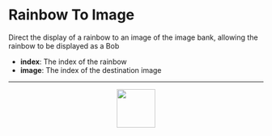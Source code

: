 # Rainbow To Image
Direct the display of a rainbow to an image of the image bank, allowing the rainbow to be displayed as a Bob
- **index**: The index of the rainbow
- **image**: The index of the destination image
---
<p align="center"><img valign="middle" width="76px" src="https://drive.google.com/uc?export=view&id=1c2KO0LJpvMS9X9CAGV6dOfciR7OWhdKA" /></p>